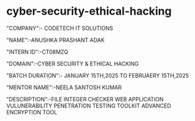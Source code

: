 # cyber-security-ethical-hacking

"COMPANY":- CODETECH IT SOLUTIONS 

"NAME":-ANUSHKA PRASHANT ADAK

"INTERN ID":-CT08MZQ

"DOMAIN":-CYBER SECURITY & ETHICAL HACKING

"BATCH DURATION":- JANUARY 15TH,2025 TO FEBRUAERY 15TH,2025

"MENTOR NAME":-NEELA SANTOSH KUMAR

"DESCRIPTION":-FILE INTEGER CHECKER
               WEB APPLICATION VULUNERABILITY 
               PENETRATION TESTING TOOLKIT
               ADVANCED ENCRYPTION TOOL
